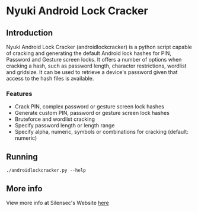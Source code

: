 # Nyuki Android Lock Cracker

## Introduction

Nyuki Android Lock Cracker (androidlockcracker) is a python script capable of 
cracking and generating the default Android lock hashes for PIN, Password and 
Gesture screen locks. It offers a number of options when cracking a hash, such 
as password length, character restrictions, wordlist and gridsize. It can be 
used to retrieve a device's password given that access to the hash files is 
available.

### Features
* Crack PIN, complex password or gesture screen lock hashes
* Generate custom PIN, password or gesture screen lock hashes
* Bruteforce and wordlist cracking
* Specify password length or length range
* Specify alpha, numeric, symbols or combinations for cracking (default: numeric)


## Running
```
./androidlockcracker.py --help
```

## More info
View more info at Silensec's Website [here](http://silensec.com/downloads-menu/androidlockcracker)